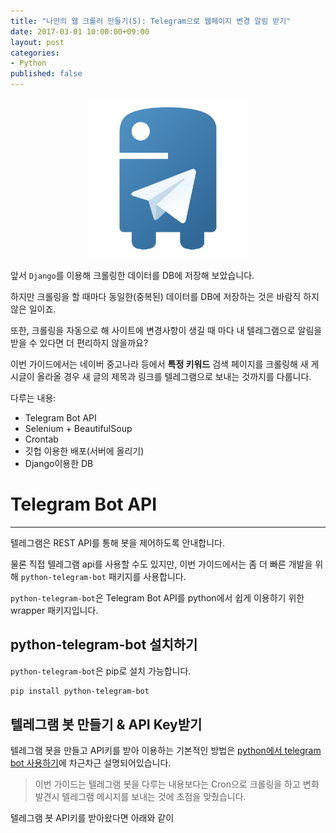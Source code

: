 ```yaml
---
title: "나만의 웹 크롤러 만들기(5): Telegram으로 웹페이지 변경 알림 받기"
date: 2017-03-01 10:00:00+09:00
layout: post
categories:
- Python
published: false
---
```


<p align="center">
<img src="/img/2017-03-01-HowToMakeWebCrawler-Notice-with-Telegram/telegram_bot.png" style="max-height:256px;" />
</p>

앞서 `Django`를 이용해 크롤링한 데이터를 DB에 저장해 보았습니다.

하지만 크롤링을 할 때마다 동일한(중복된) 데이터를 DB에 저장하는 것은 바람직 하지 않은 일이죠.

또한, 크롤링을 자동으로 해 사이트에 변경사항이 생길 때 마다 내 텔레그램으로 알림을 받을 수 있다면 더 편리하지 않을까요?

이번 가이드에서는 네이버 중고나라 등에서 **특정 키워드** 검색 페이지를 크롤링해 새 게시글이 올라올 경우 새 글의 제목과 링크를 텔레그램으로 보내는 것까지를 다룹니다.

다루는 내용:
  - Telegram Bot API
  - Selenium + BeautifulSoup
  - Crontab
  - 깃헙 이용한 배포(서버에 올리기)
  - Django이용한 DB

# Telegram Bot API
---

텔레그램은 REST API를 통해 봇을 제어하도록 안내합니다.

물론 직접 텔레그램 api를 사용할 수도 있지만, 이번 가이드에서는 좀 더 빠른 개발을 위해 `python-telegram-bot` 패키지를 사용합니다.

`python-telegram-bot`은 Telegram Bot API를 python에서 쉽게 이용하기 위한 wrapper 패키지입니다.

## python-telegram-bot 설치하기

`python-telegram-bot`은 pip로 설치 가능합니다.

```bash
pip install python-telegram-bot
```

## 텔레그램 봇 만들기 & API Key받기

텔레그램 봇을 만들고 API키를 받아 이용하는 기본적인 방법은 [python에서 telegram bot 사용하기](https://blog.psangwoo.com/2016/12/08/python%EC%97%90%EC%84%9C-telegram-bot-%EC%82%AC%EC%9A%A9%ED%95%98%EA%B8%B0/)에 차근차근 설명되어있습니다.

> 이번 가이드는 텔레그램 봇을 다루는 내용보다는 Cron으로 크롤링을 하고 변화 발견시 텔레그램 메시지를 보내는 것에 초점을 맞췄습니다.

텔레그램 봇 API키를 받아왔다면 아래와 같이 
